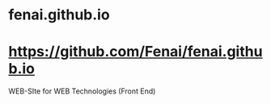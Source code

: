 # fenai.github.io
# https://github.com/Fenai/fenai.github.io
WEB-SIte for WEB Technologies (Front End)
